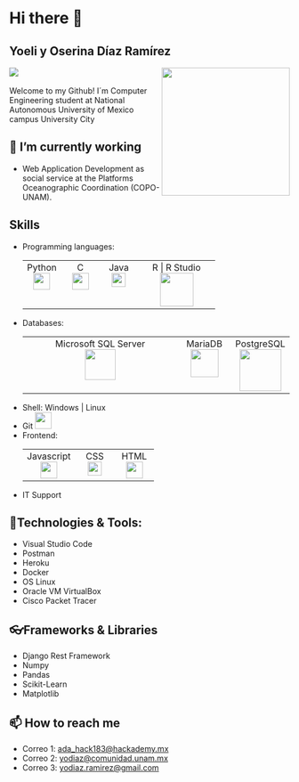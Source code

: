 # Hi there 👋

## Yoeli y Oserina Díaz Ramírez
![](https://visitor-badge.glitch.me/badge?page_id=Yoeli15.Yoeli15)
<img align='right' src="https://uxwing.com/wp-content/themes/uxwing/download/education-school/computer-internet-woman-icon.png" width="230">
<br><br> Welcome to my Github! I´m Computer Engineering student at National Autonomous University of Mexico campus University City

## 🌱 I’m currently working
- Web Application Development as social service at the Platforms Oceanographic Coordination (COPO-UNAM).

## Skills
- Programming languages:
  <table>
     <tbody>
      <tr valign="top">
        <td width="20%" align="center">
          Python <br> <img src="https://upload.wikimedia.org/wikipedia/commons/thumb/c/c3/Python-logo-notext.svg/1024px-Python-logo-notext.svg.png" width = "30">
        </td>
        <td width="20%" align="center">
          C <br> <img src="https://upload.wikimedia.org/wikipedia/commons/1/18/ISO_C%2B%2B_Logo.svg" width = "30">
        </td>
        <td width="20%" align="center">
          Java <br> <img src="https://cdn-icons-png.flaticon.com/512/226/226777.png" width = "25">
        </td>
        <td width="40%" align="center">
          R | R Studio <br> <img src="https://research-help.genomicsengland.co.uk/download/thumbnails/38047249/image2019-5-9_11-58-5.png?version=1&modificationDate=1557399485203&api=v2" width = "60">
        </td>
      </tr>
     </tbody>
  </table>
- Databases:
  <table>
     <tbody>
      <tr valign="top">
        <td width="60%" align="center">
          Microsoft SQL Server <br> <img src="https://seeklogo.com/images/M/microsoft-sql-server-logo-96AF49E2B3-seeklogo.com.png" width = "55">
        </td>
        <td width="20%" align="center">
          MariaDB <br> <img src="https://mariadb.com/wp-content/uploads/2019/11/mariadb-logo-vert_blue-transparent.png" width = "50">
        </td>
        <td width="20%" align="center">
          PostgreSQL <br> <img src="https://www.devartisan.cl/static/media/postgreSQL.517902bf.svg" width = "75">
        </td>
      </tr>
     </tbody>
  </table>
- Shell: Windows | Linux
- Git <img src="https://cdn.worldvectorlogo.com/logos/git-icon.svg" width = "30">
- Frontend:
  <table>
     <tbody>
      <tr valign="top">
        <td width="40%" align="center">
          Javascript <br> <img src="https://upload.wikimedia.org/wikipedia/commons/6/6a/JavaScript-logo.png" width = "30">
        </td>
        <td width="30%" align="center">
          CSS <br> <img src="https://seeklogo.com/images/C/css-3-logo-023C1A7171-seeklogo.com.png" width = "25">
        </td>
        <td width="30%" align="center">
          HTML <br> <img src="https://jwkeena.github.io/assets/images/logo-html.png" width = "30">
        </td>
      </tr>
     </tbody>
  </table>
- IT Support

## 🔧Technologies & Tools:
- Visual Studio Code
- Postman
- Heroku
- Docker
- OS Linux
- Oracle VM VirtualBox
- Cisco Packet Tracer

## 👓Frameworks & Libraries
- Django Rest Framework
- Numpy
- Pandas
- Scikit-Learn
- Matplotlib

## 📫 How to reach me
- Correo 1: ada_hack183@hackademy.mx
- Correo 2: yodiaz@comunidad.unam.mx
- Correo 3: yodiaz.ramirez@gmail.com
